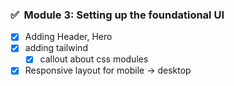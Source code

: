 ### ✅  Module 3: Setting up the foundational  UI

- [x]  Adding Header, Hero
- [x]  adding tailwind
    - [x]  callout about css modules
- [x]  Responsive layout for mobile → desktop